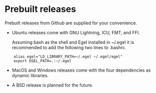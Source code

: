 # Prebuilt releases

Prebuilt releases from Github are supplied for your convenience.

* Ubuntu releases come with GNU Lightning, ICU, FMT, and FFI.

  Assuming bash as the shell and Egel installed in ~/.egel
  it is recommended to add the following two lines to
  .bashrc.

```
    alias egel="LD_LIBRARY_PATH=~/.egel ~/.egel/egel"
    export EGEL_PATH=.:~/.egel
```


* MacOS and Windows releases come with the four dependencies as
  dynamic libraries.

* A BSD release is planned for the future.

